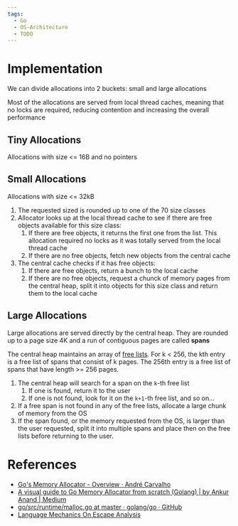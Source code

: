 ```yaml
---
tags:
  - Go
  - OS-Architecture
  - TODO
---
```


# Implementation

We can divide allocations into 2 buckets: small and large allocations

Most of the allocations are served from local thread caches, meaning that no locks are required, reducing contention and increasing the overall performance

## Tiny Allocations

Allocations with size <= 16B and no pointers

## Small Allocations

Allocations with size <= 32kB

1. The requested sized is rounded up to one of the 70 size classes
2. Allocator looks up at the local thread cache to see if there are free objects available for this size class:
	1. If there are free objects, it returns the first one from the list. This allocation required no locks as it was totally served from the local thread cache
	2. If there are no free objects, fetch new objects from the central cache
3. The central cache checks if it has free objects:
	1. If there are free objects, return a bunch to the local cache
	2. If there are no free objects, request a chunck of memory pages from the central heap, split it into objects for this size class and return them to the local cache

## Large Allocations

Large allocations are served directly by the central heap. They are rounded up to a page size 4K and a run of contiguous pages are called **spans**

The central heap maintains an array of [free lists](Heap%20Memory%20Manager.md). For k < 256, the kth entry is a free list of spans that consist of k pages. The 256th entry is a free list of spans that have length >= 256 pages.

1. The central heap will search for a span on the `k`-th free list
	1. If one is found, return it to the user
	2. If one is not found, look for it on the `k+1`-th free list, and so on…
2. If a free span is not found in any of the free lists, allocate a large chunk of memory from the OS
3. If the span found, or the memory requested from the OS, is larger than the user requested, split it into multiple spans and place then on the free lists before returning to the user.

# References

- [Go's Memory Allocator - Overview · André Carvalho](https://andrestc.com/post/go-memory-allocation-pt1/)
- [A visual guide to Go Memory Allocator from scratch (Golang) | by Ankur Anand | Medium](https://medium.com/@ankur_anand/a-visual-guide-to-golang-memory-allocator-from-ground-up-e132258453ed)
- [go/src/runtime/malloc.go at master · golang/go · GitHub](https://github.com/golang/go/blob/master/src/runtime/malloc.go)
- [Language Mechanics On Escape Analysis](https://www.ardanlabs.com/blog/2017/05/language-mechanics-on-escape-analysis.html)

